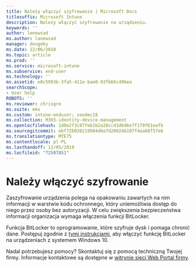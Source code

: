 ```yaml
---
title: Należy włączyć szyfrowanie | Microsoft Docs
titlesuffix: Microsoft Intune
description: Należy włączyć szyfrowanie na urządzeniu.
keywords: ''
author: lenewsad
ms.author: lanewsad
manager: dougeby
ms.date: 12/06/2018
ms.topic: article
ms.prod: ''
ms.service: microsoft-intune
ms.subservice: end-user
ms.technology: ''
ms.assetid: e0c5993b-3fa5-411e-bae0-93fb66c49bea
searchScope:
- User help
ROBOTS: ''
ms.reviewer: chrisgre
ms.suite: ems
ms.custom: intune-enduser; seodec18
ms.collection: M365-identity-device-management
ms.openlocfilehash: 1d0e2f3c87feb1b2a28cc41dbd6e7f179f61eafb
ms.sourcegitcommit: ebf72b038219904d6e7d20024b107f4aa68f57e6
ms.translationtype: MTE75
ms.contentlocale: pl-PL
ms.lasthandoff: 12/05/2019
ms.locfileid: "72507851"
---
```

# <a name="you-need-to-enable-encryption"></a>Należy włączyć szyfrowanie

Zaszyfrowanie urządzenia polega na opakowaniu zawartych na nim informacji w warstwie kodu ochronnego, który uniemożliwia dostęp do niego przez osoby bez autoryzacji. W celu zwiększenia bezpieczeństwa informacji organizacja wymaga włączenia funkcji BitLocker.

Funkcja BitLocker to oprogramowanie, które szyfruje dysk i pomaga chronić dane. Postępuj zgodnie z [tymi instrukcjami](https://gallery.technet.microsoft.com/How-to-turn-on-BitLocker-34294d3d), aby włączyć funkcję BitLocker na urządzeniach z systemem Windows 10.

Nadal potrzebujesz pomocy? Skontaktuj się z pomocą techniczną Twojej firmy. Informacje kontaktowe są dostępne w [witrynie sieci Web Portal firmy](https://go.microsoft.com/fwlink/?linkid=2010980).
